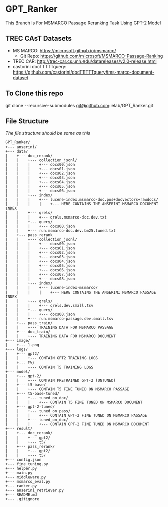 # GPT_Ranker

This Branch Is For MSMARCO Passage Reranking Task Using GPT-2 Model


## TREC CAsT Datasets

- MS MARCO: https://microsoft.github.io/msmarco/  
  - Git Repo: https://github.com/microsoft/MSMARCO-Passage-Ranking
- TREC CAR: http://trec-car.cs.unh.edu/datareleases/v2.0-release.html
- castorini docTTTTTquery: https://github.com/castorini/docTTTTTquery#ms-marco-document-dataset

## To Clone this repo

git clone --recursive-submodules git@github.com:ielab/GPT_Ranker.git

## File Structure

_The file structure should be same as this_
```
GPT_Ranker/
+--- anserini/
+--- data/
|    +--- doc_rerank/
|    |    +--- collection_jsonl/
|    |    |    +--- docs00.json
|    |    |    +--- docs01.json
|    |    |    +--- docs02.json
|    |    |    +--- docs03.json
|    |    |    +--- docs04.json
|    |    |    +--- docs05.json
|    |    |    +--- docs06.json
|    |    +--- index/
|    |    |    +--- lucene-index.msmarco-doc.pos+docvectors+rawdocs/
|    |    |    |    +--- HERE CONTAINS THE ANSERINI MSMARCO DOCUMENT INDEX
|    |    +--- qrels/
|    |    |    +--- qrels.msmarco-doc.dev.txt
|    |    +--- query/
|    |    |    +--- docs00.json
|    |    +--- run.msmarco-doc.dev.bm25.tuned.txt
|    +--- pass_rerank
|    |    +--- collection_jsonl/
|    |    |    +--- docs00.json
|    |    |    +--- docs01.json
|    |    |    +--- docs02.json
|    |    |    +--- docs03.json
|    |    |    +--- docs04.json
|    |    |    +--- docs05.json
|    |    |    +--- docs06.json
|    |    |    +--- docs07.json
|    |    |    +--- docs08.json
|    |    +--- index/
|    |    |    +--- lucene-index-msmarco/
|    |    |    |    +--- HERE CONTAINS THE ANSERINI MSMARCO PASSAGE INDEX
|    |    +--- qrels/
|    |    |    +--- qrels.dev.small.tsv
|    |    +--- query/
|    |    |    +--- docs00.json
|    |    +--- run.msmarco-passage.dev.small.tsv
|    +--- pass_train/
|    |    +--- TRAINING DATA FOR MSMARCO PASSAGE
|    +--- doc_train/
|    |    +--- TRAINING DATA FOR MSMARCO DOCUMENT
+--- image/
|    +--- 1.png
+--- logs/
|    +--- gpt2/
|    |    +--- CONTAIN GPT2 TRAINING LOGS
|    +--- t5/
|    |    +--- CONTAIN T5 TRAINING LOGS
+--- model/
|    +--- gpt-2/
|    |    +--- CONTAIN PRETRAINED GPT-2 (UNTUNED)
|    +--- t5-base/
|    |    +--- CONTAIN T5 FINE TUNED ON MSMARCO PASSAGE
|    +--- t5-base-tuned/
|    |    +--- tuned_on_doc/
|    |    |    +--- CONTAIN T5 FINE TUNED ON MSMARCO DOCUMENT
|    +--- gpt-2-tuned/
|    |    +--- tuned_on_pass/
|    |    |    +--- CONTAIN GPT-2 FINE TUNED ON MSMARCO PASSAGE
|    |    +--- tuned_on_doc/
|    |    |    +--- CONTAIN GPT-2 FINE TUNED ON MSMARCO DOCUMENT
+--- result/
|    +--- doc_rerank/
|    |    +--- gpt2/
|    |    +--- t5/
|    +--- pass_rerank/
|    |    +--- gpt2/
|    |    +--- t5/
+--- config.json
+--- fine_tuning.py
+--- helper.py
+--- main.py
+--- middleware.py
+--- msmarco_eval.py
+--- ranker.py
+--- anserini_retriever.py
+--- README.md
+--- .gitignore
```
